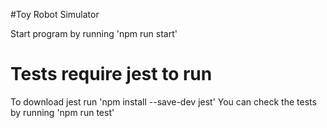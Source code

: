 #Toy Robot Simulator

Start program by running 'npm run start'

# Tests require jest to run

To download jest run 'npm install --save-dev jest'
You can check the tests by running 'npm run test'
